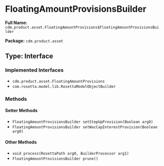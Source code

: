 # FloatingAmountProvisionsBuilder

**Full Name:** `cdm.product.asset.FloatingAmountProvisions$FloatingAmountProvisionsBuilder`

**Package:** `cdm.product.asset`

## Type: Interface

### Implemented Interfaces

- `cdm.product.asset.FloatingAmountProvisions`
- `com.rosetta.model.lib.RosettaModelObjectBuilder`

### Methods

#### Setter Methods

- `FloatingAmountProvisionsBuilder setStepUpProvision(Boolean arg0)`
- `FloatingAmountProvisionsBuilder setWacCapInterestProvision(Boolean arg0)`

#### Other Methods

- `void process(RosettaPath arg0, BuilderProcessor arg1)`
- `FloatingAmountProvisionsBuilder prune()`

